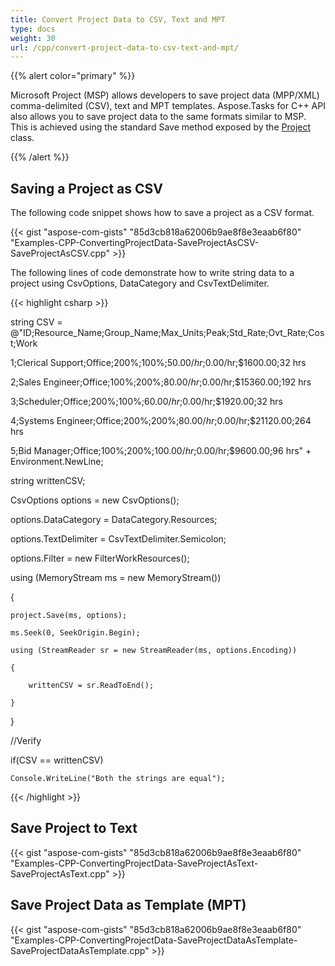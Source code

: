 ```yaml
---
title: Convert Project Data to CSV, Text and MPT
type: docs
weight: 30
url: /cpp/convert-project-data-to-csv-text-and-mpt/
---
```


{{% alert color="primary" %}} 

Microsoft Project (MSP) allows developers to save project data (MPP/XML) comma-delimited (CSV), text and MPT templates. Aspose.Tasks for C++ API also allows you to save project data to the same formats similar to MSP. This is achieved using the standard Save method exposed by the [Project](https://apireference.aspose.com/tasks/cpp/class/aspose.tasks.project) class.

{{% /alert %}} 


## **Saving a Project as CSV**
The following code snippet shows how to save a project as a CSV format.

{{< gist "aspose-com-gists" "85d3cb818a62006b9ae8f8e3eaab6f80" "Examples-CPP-ConvertingProjectData-SaveProjectAsCSV-SaveProjectAsCSV.cpp" >}}

The following lines of code demonstrate how to write string data to a project using CsvOptions, DataCategory and CsvTextDelimiter.

{{< highlight csharp >}}

string CSV = @"ID;Resource_Name;Group_Name;Max_Units;Peak;Std_Rate;Ovt_Rate;Cost;Work

1;Clerical Support;Office;200%;100%;$50.00/hr;$0.00/hr;$1600.00;32 hrs

2;Sales Engineer;Office;100%;200%;$80.00/hr;$0.00/hr;$15360.00;192 hrs

3;Scheduler;Office;200%;100%;$60.00/hr;$0.00/hr;$1920.00;32 hrs

4;Systems Engineer;Office;200%;200%;$80.00/hr;$0.00/hr;$21120.00;264 hrs

5;Bid Manager;Office;100%;200%;$100.00/hr;$0.00/hr;$9600.00;96 hrs" + Environment.NewLine;

string writtenCSV;

CsvOptions options = new CsvOptions();

options.DataCategory = DataCategory.Resources;

options.TextDelimiter = CsvTextDelimiter.Semicolon;

options.Filter = new FilterWorkResources();

using (MemoryStream ms = new MemoryStream())

{

    project.Save(ms, options);

    ms.Seek(0, SeekOrigin.Begin);

    using (StreamReader sr = new StreamReader(ms, options.Encoding))

    {

        writtenCSV = sr.ReadToEnd();

    }

}

//Verify

if(CSV == writtenCSV)

    Console.WriteLine("Both the strings are equal");

{{< /highlight >}}

## **Save Project to Text**
{{< gist "aspose-com-gists" "85d3cb818a62006b9ae8f8e3eaab6f80" "Examples-CPP-ConvertingProjectData-SaveProjectAsText-SaveProjectAsText.cpp" >}}
## **Save Project Data as Template (MPT)**
{{< gist "aspose-com-gists" "85d3cb818a62006b9ae8f8e3eaab6f80" "Examples-CPP-ConvertingProjectData-SaveProjectDataAsTemplate-SaveProjectDataAsTemplate.cpp" >}}
